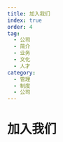 ```yaml
---
title: 加入我们
index: true
order: 4
tag:
  - 公司
  - 简介
  - 业务
  - 文化
  - 人才
category:
  - 管理
  - 制度
  - 公司
---
```


# 加入我们